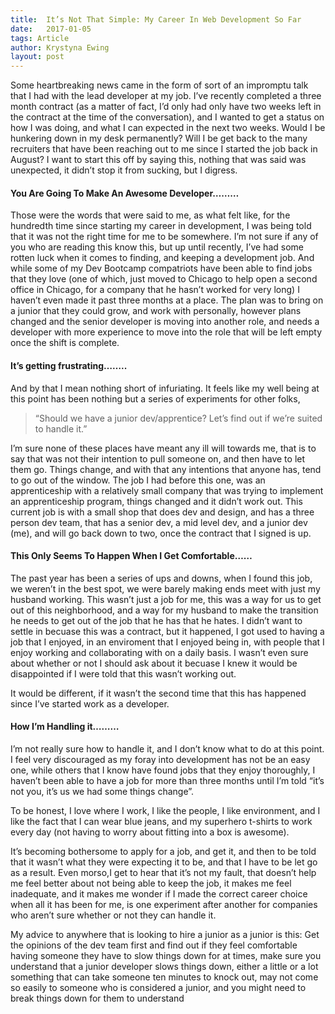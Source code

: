```yaml
---
title:  It’s Not That Simple: My Career In Web Development So Far
date:   2017-01-05
tags: Article
author: Krystyna Ewing
layout: post
---
```

Some heartbreaking news came in the form of sort of an impromptu talk that I had with the lead developer at my job. I’ve recently completed a three month contract (as a matter of fact, I’d only had only have two weeks left in the contract at the time of the conversation), and I wanted to get a status on how I was doing, and what I can expected in the next two weeks. Would I be hunkering down in my desk permanently? Will I be get back to the many recruiters that have been reaching out to me since I started the job back in August? I want to start this off by saying this, nothing that was said was unexpected, it didn’t stop it from sucking, but I digress.

#### You Are Going To Make An Awesome Developer………

Those were the words that were said to me, as what felt like, for the hundredth time since starting my career in development, I was being told that it was not the right time for me to be somewhere. I’m not sure if any of you who are reading this know this, but up until recently, I’ve had some rotten luck when it comes to finding, and keeping a development job. And while some of my Dev Bootcamp compatriots have been able to find jobs that they love (one of which, just moved to Chicago to help open a second office in Chicago, for a company that he hasn’t worked for very long) I haven’t even made it past three months at a place. The plan was to bring on a junior that they could grow, and work with personally, however plans changed and the senior developer is moving into another role, and needs a developer with more experience to move into the role that will be left empty once the shift is complete.

#### It’s getting frustrating……..

And by that I mean nothing short of infuriating. It feels like my well being at this point has been nothing but a series of experiments for other folks,

> “Should we have a junior dev/apprentice? Let’s find out if we’re suited to handle it.”

I’m sure none of these places have meant any ill will towards me, that is to say that was not their intention to pull someone on, and then have to let them go. Things change, and with that any intentions that anyone has, tend to go out of the window. The job I had before this one, was an apprenticeship with a relatively small company that was trying to implement an apprenticeship program, things changed and it didn’t work out. This current job is with a small shop that does dev and design, and has a three person dev team, that has a senior dev, a mid level dev, and a junior dev (me), and will go back down to two, once the contract that I signed is up.

#### This Only Seems To Happen When I Get Comfortable……

The past year has been a series of ups and downs, when I found this job, we weren’t in the best spot, we were barely making ends meet with just my husband working. This wasn’t just a job for me, this was a way for us to get out of this neighborhood, and a way for my husband to make the transition he needs to get out of the job that he has that he hates. I didn’t want to settle in becuase this was a contract, but it happened, I got used to having a job that I enjoyed, in an enviroment that I enjoyed being in, with people that I enjoy working and collaborating with on a daily basis. I wasn’t even sure about whether or not I should ask about it becuase I knew it would be disappointed if I were told that this wasn’t working out.

It would be different, if it wasn’t the second time that this has happened since I’ve started work as a developer.

#### How I’m Handling it………

I’m not really sure how to handle it, and I don’t know what to do at this point. I feel very discouraged as my foray into development has not be an easy one, while others that I know have found jobs that they enjoy thoroughly, I haven’t been able to have a job for more than three months until I’m told “it’s not you, it’s us we had some things change”.

To be honest, I love where I work, I like the people, I like environment, and I like the fact that I can wear blue jeans, and my superhero t-shirts to work every day (not having to worry about fitting into a box is awesome).

It’s becoming bothersome to apply for a job, and get it, and then to be told that it wasn’t what they were expecting it to be, and that I have to be let go as a result. Even morso,I get to hear that it’s not my fault, that doesn’t help me feel better about not being able to keep the job, it makes me feel inadequate, and it makes me wonder if I made the correct career choice when all it has been for me, is one experiment after another for companies who aren’t sure whether or not they can handle it.

My advice to anywhere that is looking to hire a junior as a junior is this: Get the opinions of the dev team first and find out if they feel comfortable having someone they have to slow things down for at times, make sure you understand that a junior developer slows things down, either a little or a lot something that can take someone ten minutes to knock out, may not come so easily to someone who is considered a junior, and you might need to break things down for them to understand